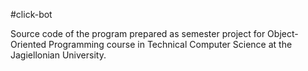 #click-bot

Source code of the program prepared as semester project
for Object-Oriented Programming course in Technical Computer Science
at the Jagiellonian University.